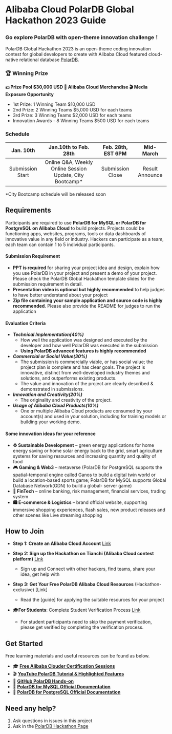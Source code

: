 # Alibaba Cloud PolarDB Global Hackathon 2023 Guide
### Go explore PolarDB with open-theme innovation challenge！ 


PolarDB Global Hackathon 2023 is an open-theme coding innovation contest for global developers to create with Alibaba Cloud featured cloud-native relational database [PolarDB](https://www.alibabacloud.com/product/polardb).

### 🏆 Winning Prize 
**💵 Prize Pool $30,000 USD    🎁 Alibaba Cloud Merchandise    🎬 Media Exposure Opportunity**
- 1st Prize: 1 Winning Team $10,000 USD
- 2nd Prize: 2 Winning Teams $5,000 USD for each teams
- 3rd Prize: 3 Winning Teams $2,000 USD for each teams
- Innovation Awards - 8 Winning Teams $500 USD for each teams



### Schedule
| Jan. 10th | Jan.10th to Feb. 28th | Feb. 28th, EST 6PM | Mid-March |
| :-----------------: | :-----------------: | :-------------------: | :------------: | 
|Submission Start| Online Q&A, Weekly Online Session Update, City Bootcamp*  | Submission Close | Result Announce|

 *City Bootcamp schedule will be released soon 

## Requirements


Participants are required to use **PolarDB for MySQL or PolarDB for PostgreSQL on Alibaba Cloud** to build projects. Projects could be functioning apps, websites, programs, tools or data dashboards of innovative value in any field or industry. Hackers can participate as a team, each team can contain 1 to 5 individual participants. 

#### Submission Requirement
- **PPT is required** for sharing your project idea and design, explain how you use PolarDB in your project and present a demo of your project. Please check the PolarDB Global Hackathon template slides for the submission requirement in detail.
- **Presentation video is optional but highly recommended** to help judges to have better understand about your project
- **Zip file containing your sample application and source code is highly recommended**. Please also provide the README for judges to run the application


#### Evaluation Criteria
- ***Technical Implementation(40%)***
    - How well the application was designed and executed by the developer and how well PolarDB was executed in the submission
    - **Using PolarDB advanced features is highly recommended**
- ***Commercial or Social Value(30%)***
    - The submission is commercially viable, or has social value; the project plan is complete and has clear goals. The project is innovative, distinct from well-developed industry themes and solutions, and outperforms existing products. 
    - The value and innovation of the project are clearly described & demonstrated in submissions.
- ***Innovation and Creativity(20%)***
    - The originality and creativity of the project.
- ***Usage of Alibaba Cloud Products(10%)***
    - One or multiple Alibaba Cloud products are consumed by your account(s) and used in your solution, including for training models or building your working demo.

#### Some innovation ideas for your reference
- **♻️ Sustainable Development** – green energy applications for home energy saving or home solar energy back to the grid, smart agriculture systems for saving resources and increasing quantity and quality of food
- **🎮 Gaming & Web3** – metaverse (PolarDB for PostgreSQL supports the spatial-temporal engine called Ganos to build a digital twin world or build a location-based sports game; PolarDB for MySQL supports Global Database Network(GDN) to build a global- server game)
- **🏦 FinTech** – online banking, risk management, financial services, trading system
- **🛍 E-commerce & Logistics** – brand official website, supporting immersive shopping experiences, flash sales, new product releases and other scenes like Live streaming shopping



## How to Join
- **Step 1: Create an Alibaba Cloud Account**  [Link](https://account.alibabacloud.com/register/intl_register.htm) 
- **Step 2: Sign up the Hackathon on Tianchi (Alibaba Cloud contest platform)** [Link](https://tianchi.alibabacloud.com/competition/entrance/532047/information)
  - Sign up and Connect with other hackers, find teams, share your idea, get help with 
- **Step 3: Get Your Free PolarDB Alibaba Cloud Resources** (Hackathon-exclusive) [Link]
  - Read the [guide] for applying the suitable resources for your project



- 🎓**For Students**: Complete Student Verification Process [Link](https://www.alibabacloud.com/campaign/education)
  -  For student participants need to skip the payment verification, please get verified by completing the verification process. 

## Get Started
Free learning materials and useful resources can be found as below. 
- 🎓  **[Free Alibaba Clouder Certification Sessions](https://edu.alibabacloud.com/certification/clouder-apsaradb-polardb?spm=a3c0i.24664738.7065039440.28.7e797c05AaTLqc)** 
- 🎬  **[YouTube PolarDB Tutorial & Highlighted Features](https://www.youtube.com/@AlibabaDatabase/featured)**
- 🌟  **[GitHub PolarDB Hands-on](https://github.com/ApsaraDB/PolarDB-Hands-On)**
- 📖  **[PolarDB for MySQL Official Documentation](https://www.alibabacloud.com/help/en/polardb-for-mysql/latest/quick-start)**
- 📖  **[PolarDB for PostgreSQL Official Documentation](https://www.alibabacloud.com/help/en/polardb-for-postgresql/latest/getting-started)** 


## Need any help?
1. Ask questions in issues in this project
2. Ask in the [PolarDB Hackathon Page](https://tianchi.aliyun.com/competition/entrance/532047/forum)




